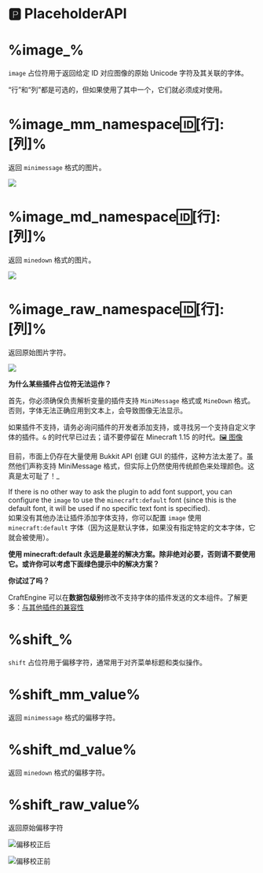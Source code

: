 # 🅿️ PlaceholderAPI

# %image\_% <a href="#image" id="image"></a>

`image` 占位符用于返回给定 ID 对应图像的原始 Unicode 字符及其关联的字体。

“行”和“列”都是可选的，但如果使用了其中一个，它们就必须成对使用。

# %image\_mm\_namespace:id:\[行]:\[列]% <a href="#image_mm_namespace-id-row-column" id="image_mm_namespace-id-row-column"></a>

返回 `minimessage` 格式的图片。

![](https://mo-mi.gitbook.io/~gitbook/image?url=https%3A%2F%2Fcontent.gitbook.com%2Fcontent%2FOgvQ1fEJPROp7131PPlK%2Fblobs%2FSoNyzs9VyYKmXS6gbzQD%2Fimage.png\&width=768\&dpr=4\&quality=100\&sign=c47b4dea\&sv=2)

# %image\_md\_namespace:id:\[行]:\[列]% <a href="#image_md_namespace-id-row-column" id="image_md_namespace-id-row-column"></a>

返回 `minedown` 格式的图片。

![](https://mo-mi.gitbook.io/~gitbook/image?url=https%3A%2F%2Fcontent.gitbook.com%2Fcontent%2FOgvQ1fEJPROp7131PPlK%2Fblobs%2FSWKg5BjsPNE3WVBfnMB6%2Fimage.png\&width=768\&dpr=4\&quality=100\&sign=54cb343a\&sv=2)

# %image\_raw\_namespace:id:\[行]:\[列]% <a href="#image_raw_namespace-id-row-column" id="image_raw_namespace-id-row-column"></a>

返回原始图片字符。

![](https://mo-mi.gitbook.io/~gitbook/image?url=https%3A%2F%2Fcontent.gitbook.com%2Fcontent%2FOgvQ1fEJPROp7131PPlK%2Fblobs%2F9WCfoMnR1xOkbdActj5Q%2Fimage.png\&width=768\&dpr=4\&quality=100\&sign=bdc70e04\&sv=2)

**为什么某些插件占位符无法运作？**

首先，你必须确保负责解析变量的插件支持 `MiniMessage` 格式或 `MineDown` 格式。否则，字体无法正确应用到文本上，会导致图像无法显示。

如果插件不支持，请务必询问插件的开发者添加支持，或寻找另一个支持自定义字体的插件。`&` 的时代早已过去；请不要停留在 Minecraft 1.15 的时代。[🖼️ 图像](https://mo-mi.gitbook.io/xiaomomi-plugins/craftengine/plugin-wiki/craftengine/add-new-contents/images)

目前，市面上仍存在大量使用 Bukkit API 创建 GUI 的插件，这种方法太差了。虽然他们声称支持 MiniMessage 格式，但实际上仍然使用传统颜色来处理颜色。这真是太可耻了！_

If there is no other way to ask the plugin to add font support, you can configure the `image` to use the `minecraft:default` font (since this is the default font, it will be used if no specific text font is specified).\
如果没有其他办法让插件添加字体支持，你可以配置 `image` 使用 `minecraft:default` 字体（因为这是默认字体，如果没有指定特定的文本字体，它就会被使用）。

**使用 minecraft:default 永远是最差的解决方案。除非绝对必要，否则请不要使用它。或许你可以考虑下面绿色提示中的解决方案？**

**你试过了吗？**

CraftEngine 可以在**数据包级别**修改不支持字体的插件发送的文本组件。了解更多：[与其他插件的兼容性](https://mo-mi.gitbook.io/xiaomomi-plugins/craftengine/plugin-wiki/craftengine/add-new-contents/images#compatibility-with-other-plugins)

# %shift\_% <a href="#shift" id="shift"></a>

`shift` 占位符用于偏移字符，通常用于对齐菜单标题和类似操作。

# %shift\_mm\_value% <a href="#shift_mm_value" id="shift_mm_value"></a>

返回 `minimessage` 格式的偏移字符。

# %shift\_md\_value% <a href="#shift_md_value" id="shift_md_value"></a>

返回 `minedown` 格式的偏移字符。

# %shift\_raw\_value% <a href="#shift_raw_value" id="shift_raw_value"></a>

返回原始偏移字符

![](https://mo-mi.gitbook.io/~gitbook/image?url=https%3A%2F%2Fcontent.gitbook.com%2Fcontent%2FOgvQ1fEJPROp7131PPlK%2Fblobs%2FpErqfau4KpSshwI7fAeD%2Fimage.png\&width=768\&dpr=4\&quality=100\&sign=3518b00e\&sv=2)偏移校正后

![](https://mo-mi.gitbook.io/~gitbook/image?url=https%3A%2F%2Fcontent.gitbook.com%2Fcontent%2FOgvQ1fEJPROp7131PPlK%2Fblobs%2FwYlukrOaIpR8uLpkXi6E%2Fimage.png\&width=768\&dpr=4\&quality=100\&sign=61d5fcc7\&sv=2)偏移校正前